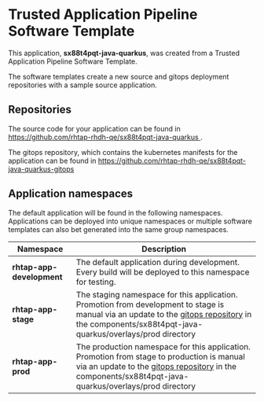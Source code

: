 # Trusted Application Pipeline Software Template

This application, **sx88t4pqt-java-quarkus**, was created from a Trusted Application Pipeline Software Template.

The software templates create a new source and gitops deployment repositories with a sample source application. 

## Repositories

The source code for your application can be found in [https://github.com/rhtap-rhdh-qe/sx88t4pqt-java-quarkus ](https://github.com/rhtap-rhdh-qe/sx88t4pqt-java-quarkus ).
 
The gitops repository, which contains the kubernetes manifests for the application can be found in 
[https://github.com/rhtap-rhdh-qe/sx88t4pqt-java-quarkus-gitops ](https://github.com/rhtap-rhdh-qe/sx88t4pqt-java-quarkus-gitops ) 

## Application namespaces 

The default application will be found in the following namespaces. Applications can be deployed into unique namespaces or multiple software templates can also bet generated into the same group namespaces.  

|  Namespace   |  Description   |  
| -------- | -------- |   
| **rhtap-app-development** | The default application during development. Every build will be deployed to this namespace for testing. | 
| **rhtap-app-stage** | The staging namespace for this application. Promotion from development to stage is manual via an update to the [gitops repository](https://github.com/rhtap-rhdh-qe/sx88t4pqt-java-quarkus-gitops ) in the components/sx88t4pqt-java-quarkus/overlays/prod directory |  
| **rhtap-app-prod** | The production namespace for this application. Promotion from stage to production is manual via an update to the [gitops repository](https://github.com/rhtap-rhdh-qe/sx88t4pqt-java-quarkus-gitops ) in the components/sx88t4pqt-java-quarkus/overlays/prod directory | 